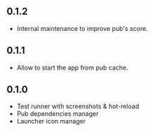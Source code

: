 ## 0.1.2

- Internal maintenance to improve pub's score.

## 0.1.1

- Allow to start the app from pub cache.

## 0.1.0

- Test runner with screenshots & hot-reload
- Pub dependencies manager
- Launcher icon manager
